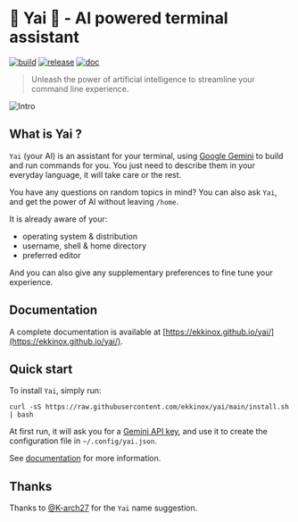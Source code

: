 # 🚀 Yai 💬 - AI powered terminal assistant

[![build](https://github.com/ekkinox/yai/actions/workflows/build.yml/badge.svg)](https://github.com/ekkinox/yai/actions/workflows/build.yml)
[![release](https://github.com/ekkinox/yai/actions/workflows/release.yml/badge.svg)](https://github.com/ekkinox/yai/actions/workflows/release.yml)
[![doc](https://github.com/ekkinox/yai/actions/workflows/doc.yml/badge.svg)](https://github.com/ekkinox/yai/actions/workflows/doc.yml)

> Unleash the power of artificial intelligence to streamline your command line experience.

![Intro](docs/_assets/intro.gif)

## What is Yai ?

`Yai` (your AI) is an assistant for your terminal, using [Google Gemini](https://gemini.google.com/) to build and run commands for you. You just need to describe them in your everyday language, it will take care or the rest. 

You have any questions on random topics in mind? You can also ask `Yai`, and get the power of AI without leaving `/home`.

It is already aware of your:
- operating system & distribution
- username, shell & home directory
- preferred editor

And you can also give any supplementary preferences to fine tune your experience.

## Documentation

A complete documentation is available at [https://ekkinox.github.io/yai/](https://ekkinox.github.io/yai/).

## Quick start

To install `Yai`, simply run:

```shell
curl -sS https://raw.githubusercontent.com/ekkinox/yai/main/install.sh | bash
```

At first run, it will ask you for a [Gemini API key](https://makersuite.google.com/app/apikey), and use it to create the configuration file in `~/.config/yai.json`.

See [documentation](https://ekkinox.github.io/yai/getting-started/#configuration) for more information.

## Thanks

Thanks to [@K-arch27](https://github.com/K-arch27) for the `Yai` name suggestion.